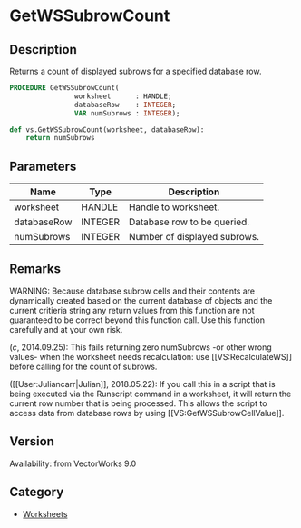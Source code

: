 # GetWSSubrowCount

## Description
Returns a count of displayed subrows for a specified database row.

```pascal
PROCEDURE GetWSSubrowCount(
				worksheet      : HANDLE;
				databaseRow    : INTEGER;
				VAR numSubrows : INTEGER);
```

```python
def vs.GetWSSubrowCount(worksheet, databaseRow):
    return numSubrows
```

## Parameters
|Name|Type|Description|
|---|---|---|
|worksheet|HANDLE|Handle to worksheet.|
|databaseRow|INTEGER|Database row to be queried.|
|numSubrows|INTEGER|Number of displayed subrows.|

## Remarks
WARNING: Because database subrow cells and their contents are dynamically created based on the current database of objects and the current critieria string any return values from this function are not guaranteed to be correct beyond this function call. Use this function carefully and at your own risk.

(*_c_*, 2014.09.25): This fails returning zero numSubrows -or other wrong values- when the worksheet needs recalculation: use [[VS:RecalculateWS]] before calling for the count of subrows.

([[User:Juliancarr|Julian]], 2018.05.22): If you call this in a script that is being executed via the Runscript command in a worksheet, it will return the current row number that is being processed. This allows the script to access data from database rows by using [[VS:GetWSSubrowCellValue]].

## Version
Availability: from VectorWorks 9.0

## Category
* [Worksheets](../Categories/Worksheets.md)
